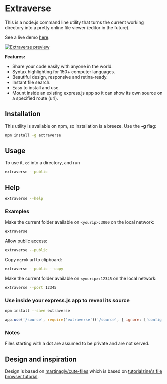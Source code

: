 # Extraverse

This is a node.js command line utility that turns the current working directory into a pretty online file viewer (editor in the future).

See a live demo [here](http://extraverse.bitcells.com).

[![Extraverse preview](http://cdn.tutorialzine.com/wp-content/uploads/2014/09/file-and-folder-grid.jpg)](http://tutorialzine.com/2014/09/cute-file-browser-jquery-ajax-php/)

**Features:**

* Share your code easily with anyone in the world.
* Syntax highlighting for 150+ computer languages.
* Beautiful design, responsive and retina-ready.
* Instant file search.
* Easy to install and use.
* Mount inside an existing express.js app so it can show its own source on a specified route (url).

## Installation

This utility is available on npm, so installation is a breeze. Use the **-g** flag:

```bash
npm install -g extraverse
```

## Usage

To use it, `cd` into a directory, and run

```bash
extraverse --public
```

## Help

```bash
extraverse --help
```

### Examples

Make the current folder available on `<yourip>:3000` on the local network:

```bash
extraverse
```

Allow public access:

```bash
extraverse --public
```

Copy `ngrok` url to clipboard:

```bash
extraverse --public --copy
```

Make the current folder available on `<yourip>:12345` on the local network:

```bash
extraverse --port 12345
```

### Use inside your express.js app to reveal its source

```bash
npm install --save extraverse
```

```javascript
app.use('/source', require('extraverse')('/source', { ignore: ['config'] }))
```

### Notes

Files starting with a dot are assumed to be private and are not served.

## Design and inspiration

Design is based on [martinaglv/cute-files](https://github.com/martinaglv/cute-files) which is based on [tutorialzine's file browser tutorial](http://tutorialzine.com/2014/09/cute-file-browser-jquery-ajax-php/).
